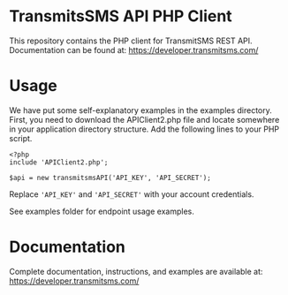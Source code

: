 # TransmitsSMS API PHP Client
This repository contains the PHP client for TransmitSMS REST API. Documentation can be found at: https://developer.transmitsms.com/

# Usage
We have put some self-explanatory examples in the examples directory. 
First, you need to download the APIClient2.php file and locate somewhere in your application directory structure.
Add the following lines to your PHP script.


    <?php
    include 'APIClient2.php';
    
    $api = new transmitsmsAPI('API_KEY', 'API_SECRET');

Replace `'API_KEY'` and `'API_SECRET'` with your account credentials.

See examples folder for endpoint usage examples.

# Documentation
Complete documentation, instructions, and examples are available at: https://developer.transmitsms.com/
